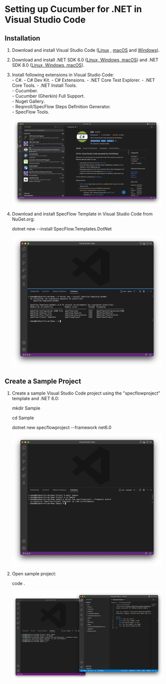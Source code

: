 Setting up Cucumber for .NET in Visual Studio Code
=====================================================

Installation
------------

1.  Download and install Visual Studio Code ([Linux](https://code.visualstudio.com/docs/setup/linux) , [macOS](https://code.visualstudio.com/docs/setup/mac) and [Windows](https://code.visualstudio.com/docs/setup/windos)).
2.  Download and install .NET SDK 6.0 ([Linux, Windows, macOS](https://dotnet.microsoft.com/download/dotnet/6.0)) and .NET SDK 8.0 ([Linux, Windows, macOS](https://dotnet.microsoft.com/download/dotnet/8.0)).
3.  Install following extensions in Visual Studio Code:  
    \- C#.
    \- C# Dev Kit.
    \- C# Extensions.
    \- .NET Core Test Explorer.
    \- .NET Core Tools.
    \- .NET Install Tools.  
    \- Cucumber.  
    \- Cucumber (Gherkin) Full Support.  
    \- Nuget Gallery.  
    \- Reqnroll/SpecFlow Steps Definition Generator.  
    \- SpecFlow Tools.  
      
    ![](Images/CucumberForNETVSCodeExtensions.png)
    
5.  Download and install SpecFlow Template in Visual Studio Code from NuGet.org:  
      
    dotnet new --install SpecFlow.Templates.DotNet  
      
    ![](Images/SpecFlowTemplateForVSCode.png)
    
    
Create a Sample Project
-----------------------

1.  Create a sample Visual Studio Code project using the "specflowproject" template and .NET 6.0:
    
   
    mkdir Sample
    
    cd Sample
    
    dotnet new specflowproject --framework net6.0
    
    ![](Images/CreateSampleVSCodeProject.png)
    
 2. Open sample project:
 
    code .
    
    ![](Images/OpenSampleVSCode.png)
    
